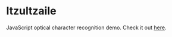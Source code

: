 Itzultzaile
===========

JavaScript optical character recognition demo. Check it out [here](https://ikercanarias.github.io/Itzultzaile/).
